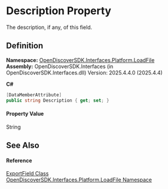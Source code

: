 # Description Property


The description, if any, of this field.



## Definition
**Namespace:** <a href="64ba929d-e4db-0192-acbb-9e65aff4a599">OpenDiscoverSDK.Interfaces.Platform.LoadFile</a>  
**Assembly:** OpenDiscoverSDK.Interfaces (in OpenDiscoverSDK.Interfaces.dll) Version: 2025.4.4.0 (2025.4.4)

**C#**
``` C#
[DataMemberAttribute]
public string Description { get; set; }
```



#### Property Value
String

## See Also


#### Reference
<a href="14b346a1-a63a-760e-7764-a96fc4a66bf3">ExportField Class</a>  
<a href="64ba929d-e4db-0192-acbb-9e65aff4a599">OpenDiscoverSDK.Interfaces.Platform.LoadFile Namespace</a>  
